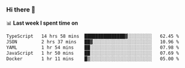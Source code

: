### Hi there 👋

<!--
**DBvc/DBvc** is a ✨ _special_ ✨ repository because its `README.md` (this file) appears on your GitHub profile.

Here are some ideas to get you started:

- 🔭 I’m currently working on ...
- 🌱 I’m currently learning ...
- 👯 I’m looking to collaborate on ...
- 🤔 I’m looking for help with ...
- 💬 Ask me about ...
- 📫 How to reach me: ...
- 😄 Pronouns: ...
- ⚡ Fun fact: ...
-->

📊 **Last week I spent time on**
<!--START_SECTION:waka-->

```txt
TypeScript   14 hrs 58 mins  ███████████████▓░░░░░░░░░   62.45 %
JSON         2 hrs 37 mins   ██▓░░░░░░░░░░░░░░░░░░░░░░   10.96 %
YAML         1 hr 54 mins    ██░░░░░░░░░░░░░░░░░░░░░░░   07.98 %
JavaScript   1 hr 50 mins    ██░░░░░░░░░░░░░░░░░░░░░░░   07.69 %
Docker       1 hr 11 mins    █▒░░░░░░░░░░░░░░░░░░░░░░░   05.00 %
```

<!--END_SECTION:waka-->
